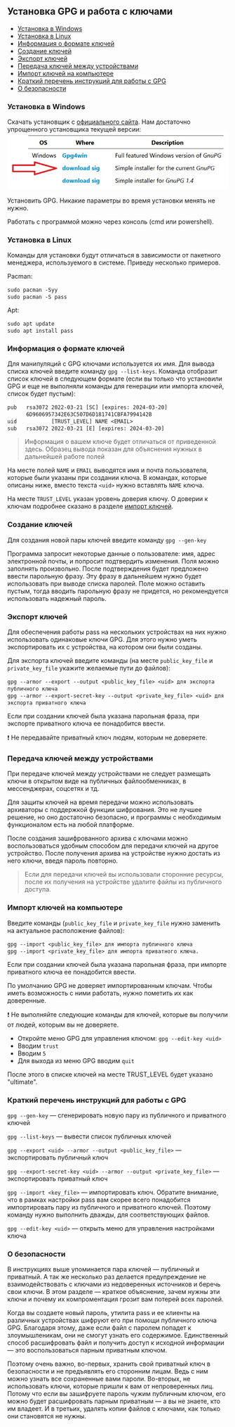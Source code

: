 ## Установка GPG и работа с ключами

- [Установка в Windows](#Установка-в-Windows)
- [Установка в Linux](#Установка-в-Linux)
- [Информация о формате ключей](#Информация-о-формате-ключей)
- [Создание ключей](#Создание-ключей)
- [Экспорт ключей](#Экспорт-ключей)
- [Передача ключей между устройствами](#Передача-ключей-между-устройствами)
- [Импорт ключей на компьютере](#Импорт-ключей-на-компьютере)
- [Краткий перечень инструкций для работы с GPG](#Краткий-перечень-инструкций-для-работы-с-GPG)
- [О безопасности](#О-безопасности)



### Установка в Windows

Скачать установщик с [официального сайта](https://gnupg.org/download/). Нам достаточно упрощенного установщика текущей версии:
![gpg-preferred-installer](./.media/gpg-preferred-installer.jpg)

Установить GPG. Никакие параметры во время установки менять не нужно.

Работать с программой можно через консоль (cmd или powershell).



### Установка в Linux

Команды для установки будут отличаться в зависимости от пакетного менеджера, используемого в системе. Приведу несколько примеров.

Pacman:
```
sudo pacman -Syy
sudo pacman -S pass
```

Apt:
```
sudo apt update
sudo apt install pass
```



### Информация о формате ключей

Для манипуляций с GPG ключами используется их имя.
Для вывода списка ключей введите команду `gpg --list-keys`.
Команда отобразит список ключей в следующем формате (если вы только что установили GPG и еще не выполняли команды для генерации или импорта ключей, список будет пустым):

```
pub   rsa3072 2022-03-21 [SC] [expires: 2024-03-20]
      6D9606957342E63C507D6D181741CBFA7994142B
uid           [TRUST_LEVEL] NAME <EMAIL>
sub   rsa3072 2022-03-21 [E] [expires: 2024-03-20]
```

> Информация о вашем ключе будет отличаться от приведенной здесь.
Образец вывода показан для объяснения нужных в дальнейшей работе полей

На месте полей `NAME` и `EMAIL` выводятся имя и почта пользователя, которые были указаны при создании ключа.
В командах, которые описаны ниже, вместо текста `<uid>` нужно вставлять `NAME` ключа.

На месте `TRUST_LEVEL` указан уровень доверия ключу. О доверии к ключам подробнее сказано в разделе [импорт ключей](#Импорт-ключей-на-компьютере).



### Создание ключей

Для создания новой пары ключей введите команду `gpg --gen-key`

Программа запросит некоторые данные о пользователе: имя, адрес электронной почты, и попросит подтвердить изменения.
Поля можно заполнять произвольно.
После подтверждения будет предложено ввести парольную фразу.
Эту фразу в дальнейшем нужно будет использовать при выводе списка паролей.
Поле можно оставить пустым, тогда вводить парольную фразу не придется, но рекомендуется использовать надежный пароль.



### Экспорт ключей

Для обеспечения работы pass на нескольких устройствах на них нужно использовать одинаковые ключи GPG.
Для этого нужно уметь экспортировать их с устройства, на котором они были созданы.

Для экспорта ключей введите команды (на месте `public_key_file` и `private_key_file` укажите желаемые пути до файлов):
```
gpg --armor --export --output <public_key_file> <uid> для экспорта публичного ключа
gpg --armor --export-secret-key --output <private_key_file> <uid> для экспорта приватного ключа
```

Если при создании ключей была указана парольная фраза, при экспорте приватного ключа ее понадобится ввести.

:exclamation: Не передавайте приватный ключ людям, которым не доверяете.



### Передача ключей между устройствами

При передаче ключей между устройствами не следует размещать ключи в открытом виде на публичных файлообменниках, в мессенджерах, соцсетях и тд.

Для защиты ключей на время передачи можно использовать архиваторы с поддержкой функции шифрования.
Это не лучшее решение, но оно достаточно безопасно, и программы с необходимым функционалом есть на любой платформе.

После создания зашифрованного архива с ключами можно воспользоваться удобным способом для передачи ключей на другое устройство.
После получения архива на устройстве нужно достать из него ключи, введя пароль повторно.

> Если для передачи ключей вы использовали сторонние ресурсы, после их получения на устройстве удалите файлы из публичного доступа.



### Импорт ключей на компьютере

Введите команды (`public_key_file` и `private_key_file` нужно заменить на актуальное расположение файлов):
```
gpg --import <public_key_file> для импорта публичного ключа
gpg --import <private_key_file> для импорта приватного ключа.
```

Если при создании ключей была указана парольная фраза, при импорте приватного ключа ее понадобится ввести.

По умолчанию GPG не доверяет импортированным ключам. Чтобы иметь возможность с ними работать, нужно пометить их как доверенные.
  
:exclamation: Не выполняйте следующие команды для ключей, которые вы получили от людей, которым вы не доверяете.

- Откройте меню GPG для управления ключом: `gpg --edit-key <uid>`
- Вводим `trust`
- Вводим `5`
- Для выхода из меню GPG вводим `quit`

После этого в списке ключей на месте TRUST_LEVEL будет указано "ultimate".
  


### Краткий перечень инструкций для работы с GPG

`gpg --gen-key` — сгенерировать новую пару из публичного и приватного ключей

`gpg --list-keys` — вывести список публичных ключей

`gpg --export <uid> --armor --output <public_key_file>` — экспортировать публичный ключ

`gpg --export-secret-key <uid> --armor --output <private_key_file>` — экспортировать приватный ключ

`gpg --import <key_file>` — импортировать ключ.
Обратите внимание, что в рамках настройки pass вам скорее всего понадобится импортировать пару из публичного и приватного ключей.
Поэтому команду нужно выполнить дважды, для соответствующих файлов.

`gpg --edit-key <uid>` — открыть меню для управления настройками ключа



### О безопасности

В инструкциях выше упоминается пара ключей — публичный и приватный.
А так же несколько раз делается предупреждение не взаимодействовать с ключами из недоверенных источников и беречь свои ключи.
В этом разделе — краткое объяснение, зачем нужны эти ключи и почему их компроментация грозит вам потерей всех паролей.

Когда вы создаете новый пароль, утилита pass и ее клиенты на различных устройствах шифруют его при помощи публичного ключа GPG.
Благодаря этому, даже если файл с паролем попадет к злоумышленикам, они не смогут узнать его содержимое.
Единственный способ расшифровать файл и получить доступ к исходной информации — это воспользоваться парным приватным ключом.

Поэтому очень важно, во-первых, хранить свой приватный ключ в безопасности и не предъявлять его сторонним лицам.
Ведь с ним можно узнать все сохраненные вами пароли.
Во-вторых, не использовать ключи, которые пришли к вам от непроверенных лиц.
Потому что если вы зашифруете пароль чужим публичным ключом, его можно будет расшифровать парным приватным — а вы не знаете, кто им владеет.
И в третьих, удалять копии файлов с ключами, как только они становятся не нужны.
